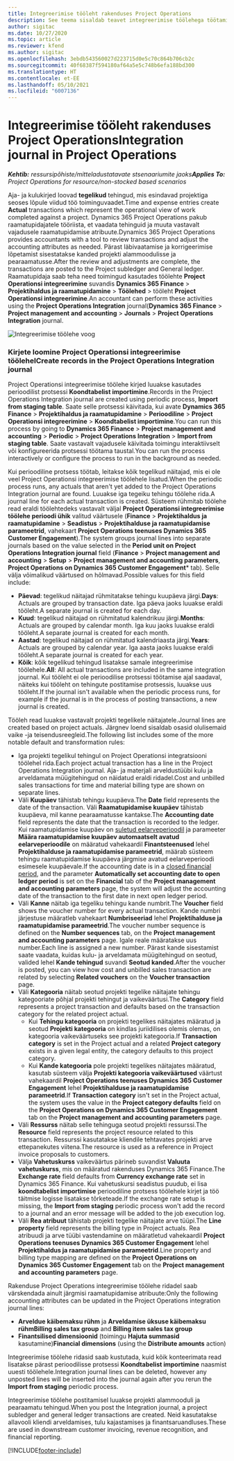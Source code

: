 ```yaml
---
title: Integreerimise tööleht rakenduses Project Operations
description: See teema sisaldab teavet integreerimise töölehega töötamise kohta rakenduses Project Operations.
author: sigitac
ms.date: 10/27/2020
ms.topic: article
ms.reviewer: kfend
ms.author: sigitac
ms.openlocfilehash: 3ebdb543560027d223715d0e5c70c864b706cb2c
ms.sourcegitcommit: 40f68387f594180af64a5e5c748b6efa188bd300
ms.translationtype: HT
ms.contentlocale: et-EE
ms.lasthandoff: 05/10/2021
ms.locfileid: "6007136"
---
```

# <a name="integration-journal-in-project-operations"></a><span data-ttu-id="a397f-103">Integreerimise tööleht rakenduses Project Operations</span><span class="sxs-lookup"><span data-stu-id="a397f-103">Integration journal in Project Operations</span></span>

<span data-ttu-id="a397f-104">_**Kehtib:** ressursipõhiste/mitteladustatavate stsenaariumite jaoks_</span><span class="sxs-lookup"><span data-stu-id="a397f-104">_**Applies To:** Project Operations for resource/non-stocked based scenarios_</span></span>

<span data-ttu-id="a397f-105">Aja- ja kulukirjed loovad **tegelikud** tehingud, mis esindavad projektiga seoses lõpule viidud töö toiminguvaadet.</span><span class="sxs-lookup"><span data-stu-id="a397f-105">Time and expense entries create **Actual** transactions which represent the operational view of work completed against a project.</span></span> <span data-ttu-id="a397f-106">Dynamics 365 Project Operations pakub raamatupidajatele tööriista, et vaadata tehinguid ja muuta vastavalt vajadusele raamatupidamise atribuute.</span><span class="sxs-lookup"><span data-stu-id="a397f-106">Dynamics 365 Project Operations provides accountants with a tool to review transactions and adjust the accounting attributes as needed.</span></span> <span data-ttu-id="a397f-107">Pärast läbivaatamise ja korrigeerimise lõpetamist sisestatakse kanded projekti alammoodulisse ja pearaamatusse.</span><span class="sxs-lookup"><span data-stu-id="a397f-107">After the review and adjustments are complete, the transactions are posted to the Project subledger and General ledger.</span></span> <span data-ttu-id="a397f-108">Raamatupidaja saab teha need toimingud kasutades töölehte **Project Operationsi integreerimine** suvandis **Dynamics 365 Finance** > **Projektihaldus ja raamatupidamine** > **Töölehed** >  tööleht **Project Operationsi integreerimine**.</span><span class="sxs-lookup"><span data-stu-id="a397f-108">An accountant can perform these activities using the **Project Operations Integration** journal(**Dynamics 365 Finance** > **Project management and accounting** > **Journals** > **Project Operations Integration** journal.</span></span>

![Integreerimise töölehe voog](./media/IntegrationJournal.png)

### <a name="create-records-in-the-project-operations-integration-journal"></a><span data-ttu-id="a397f-110">Kirjete loomine Project Operationsi integreerimise töölehel</span><span class="sxs-lookup"><span data-stu-id="a397f-110">Create records in the Project Operations Integration journal</span></span>

<span data-ttu-id="a397f-111">Project Operationsi integreerimise töölehe kirjed luuakse kasutades perioodilist protsessi **Koondtabelist importimine**.</span><span class="sxs-lookup"><span data-stu-id="a397f-111">Records in the Project Operations Integration journal are created using periodic process, **Import from staging table**.</span></span> <span data-ttu-id="a397f-112">Saate selle protsessi käivitada, kui avate **Dynamics 365 Finance** > **Projektihaldus ja raamatupidamine** > **Perioodiline** > **Project Operationsi integreerimine** > **Koondtabelist importimine**.</span><span class="sxs-lookup"><span data-stu-id="a397f-112">You can run this process by going to **Dynamics 365 Finance** > **Project management and accounting** > **Periodic** > **Project Operations Integration** > **Import from staging table**.</span></span> <span data-ttu-id="a397f-113">Saate vastavalt vajadusele käivitada toimingu interaktiivselt või konfigureerida protsessi töötama taustal.</span><span class="sxs-lookup"><span data-stu-id="a397f-113">You can run the process interactively or configure the process to run in the background as needed.</span></span>

<span data-ttu-id="a397f-114">Kui perioodiline protsess töötab, leitakse kõik tegelikud näitajad, mis ei ole veel Project Operationsi integreerimise töölehele lisatud.</span><span class="sxs-lookup"><span data-stu-id="a397f-114">When the periodic process runs, any actuals that aren't yet added to the Project Operations Integration journal are found.</span></span> <span data-ttu-id="a397f-115">Luuakse iga tegeiku tehingu töölehe rida.</span><span class="sxs-lookup"><span data-stu-id="a397f-115">A journal line for each actual transaction is created.</span></span>
<span data-ttu-id="a397f-116">Süsteem rühmitab töölehe read eraldi töölehtedeks vastavalt väljal **Project Operationsi integreerimise töölehe perioodi ühik** valitud väärtusele (**Finance** > **Projektihaldus ja raamatupidamine** > **Seadistus** > **Projektihalduse ja raamatupidamise parameetrid**, vahekaart **Project Operations teenuses Dynamics 365 Customer Engagement**).</span><span class="sxs-lookup"><span data-stu-id="a397f-116">The system groups journal lines into separate journals based on the value selected in the **Period unit on Project Operations Integration journal** field (**Finance** > **Project management and accounting** > **Setup** > **Project management and accounting parameters**, **Project Operations on Dynamics 365 Customer Engagement**\* tab).</span></span> <span data-ttu-id="a397f-117">Selle välja võimalikud väärtused on hõlmavad.</span><span class="sxs-lookup"><span data-stu-id="a397f-117">Possible values for this field include:</span></span>

  - <span data-ttu-id="a397f-118">**Päevad**: tegelikud näitajad rühmitatakse tehingu kuupäeva järgi.</span><span class="sxs-lookup"><span data-stu-id="a397f-118">**Days**: Actuals are grouped by transaction date.</span></span> <span data-ttu-id="a397f-119">Iga päeva jaoks luuakse eraldi tööleht.</span><span class="sxs-lookup"><span data-stu-id="a397f-119">A separate journal is created for each day.</span></span>
  - <span data-ttu-id="a397f-120">**Kuud**: tegelikud näitajad on rühmitatud kalendrikuu järgi.</span><span class="sxs-lookup"><span data-stu-id="a397f-120">**Months**: Actuals are grouped by calendar month.</span></span> <span data-ttu-id="a397f-121">Iga kuu jaoks luuakse eraldi tööleht.</span><span class="sxs-lookup"><span data-stu-id="a397f-121">A separate journal is created for each month.</span></span>
  - <span data-ttu-id="a397f-122">**Aastad**: tegelikud näitajad on rühmitatud kalendriaasta järgi.</span><span class="sxs-lookup"><span data-stu-id="a397f-122">**Years**: Actuals are grouped by calendar year.</span></span> <span data-ttu-id="a397f-123">Iga aasta jaoks luuakse eraldi tööleht.</span><span class="sxs-lookup"><span data-stu-id="a397f-123">A separate journal is created for each year.</span></span>
  - <span data-ttu-id="a397f-124">**Kõik**: kõik tegelikud tehingud lisatakse samale integreerimise töölehele.</span><span class="sxs-lookup"><span data-stu-id="a397f-124">**All**: All actual transactions are included in the same integration journal.</span></span> <span data-ttu-id="a397f-125">Kui tööleht ei ole perioodilise protsessi töötamise ajal saadaval, näiteks kui tööleht on tehingute postitamise protsessis, luuakse uus tööleht.</span><span class="sxs-lookup"><span data-stu-id="a397f-125">If the journal isn't available when the periodic process runs, for example if the journal is in the process of posting transactions, a new journal is created.</span></span>

<span data-ttu-id="a397f-126">Tööleh read luuakse vastavalt projekti tegelikele näitajatele.</span><span class="sxs-lookup"><span data-stu-id="a397f-126">Journal lines are created based on project actuals.</span></span> <span data-ttu-id="a397f-127">Järgnev loend sisaldab osasid olulisemaid vaike -ja teisendusreegleid.</span><span class="sxs-lookup"><span data-stu-id="a397f-127">The following list includes some of the more notable default and transformation rules:</span></span>

  - <span data-ttu-id="a397f-128">Iga projekti tegelikul tehingul on Project Operationsi integratsiooni töölehel rida.</span><span class="sxs-lookup"><span data-stu-id="a397f-128">Each project actual transaction has a line in the Project Operations Integration journal.</span></span> <span data-ttu-id="a397f-129">Aja- ja materjali arveldustüübi kulu ja arveldamata müügitehingud on näidatud eraldi ridadel.</span><span class="sxs-lookup"><span data-stu-id="a397f-129">Cost and unbilled sales transactions for time and material billing type are shown on separate lines.</span></span>
  - <span data-ttu-id="a397f-130">Väli **Kuupäev** tähistab tehingu kuupäeva.</span><span class="sxs-lookup"><span data-stu-id="a397f-130">The **Date** field represents the date of the transaction.</span></span> <span data-ttu-id="a397f-131">Väli **Raamatupidamise kuupäev** tähistab kuupäeva, mil kanne pearaamatusse kantakse.</span><span class="sxs-lookup"><span data-stu-id="a397f-131">The **Accounting date** field represents the date that the transaction is recorded to the ledger.</span></span> <span data-ttu-id="a397f-132">Kui raamatupidamise kuupäev on [suletud eelarveperioodil](/dynamics365/finance/general-ledger/close-general-ledger-at-period-end) ja parameeter **Määra raamatupidamise kuupäev automaatselt avatud eelarveperioodile** on määratud vahekaardil **Finantsteenused** lehel **Projektihalduse ja raamatupidamise parameetrid**, määrab süsteem tehingu raamatupidamise kuupäeva järgmise avatud eelarveperioodi esimesele kuupäevale.</span><span class="sxs-lookup"><span data-stu-id="a397f-132">If the accounting date is in a [closed financial period](/dynamics365/finance/general-ledger/close-general-ledger-at-period-end), and the parameter **Automatically set accounting date to open ledger period** is set on the **Financial** tab of the **Project management and accounting parameters** page, the system will adjust the accounting date of the transaction to the first date in next open ledger period.</span></span>
  - <span data-ttu-id="a397f-133">Väli **Kanne** näitab iga tegeliku tehingu kande numbrit.</span><span class="sxs-lookup"><span data-stu-id="a397f-133">The **Voucher** field shows the voucher number for every actual transaction.</span></span> <span data-ttu-id="a397f-134">Kande numbri järjestuse määratleb vahekaart **Numbriseeriad** lehel **Projektihalduse ja raamatupidamise parameetrid**.</span><span class="sxs-lookup"><span data-stu-id="a397f-134">The voucher number sequence is defined on the **Number sequences** tab, on the **Project management and accounting parameters** page.</span></span> <span data-ttu-id="a397f-135">Igale reale määratakse uus number.</span><span class="sxs-lookup"><span data-stu-id="a397f-135">Each line is assigned a new number.</span></span> <span data-ttu-id="a397f-136">Pärast kande sisestamist saate vaadata, kuidas kulu- ja arveldamata müügitehingud on seotud, valided lehel **Kande tehingud** suvandi **Seotud kanded**.</span><span class="sxs-lookup"><span data-stu-id="a397f-136">After the voucher is posted, you can view how cost and unbilled sales transaction are related by selecting **Related vouchers** on the **Voucher transaction** page.</span></span>
  - <span data-ttu-id="a397f-137">Väli **Kategooria** näitab seotud projekti tegelike näitajate tehingu kategooriate põhjal projekti tehingut ja vaikeväärtusi.</span><span class="sxs-lookup"><span data-stu-id="a397f-137">The **Category** field represents a project transaction and defaults based on the transaction category for the related project actual.</span></span>
    - <span data-ttu-id="a397f-138">Kui **Tehingu kategooria** on projekti tegelikes näitajates määratud ja seotud **Projekti kategooria** on kindlas juriidilises olemis olemas, on kategooria vaikeväärtuseks see projekti kategooria.</span><span class="sxs-lookup"><span data-stu-id="a397f-138">If **Transaction category** is set in the Project actual and a related **Project category** exists in a given legal entity, the category defaults to this project category.</span></span>
    - <span data-ttu-id="a397f-139">Kui **Kande kategooria** pole projekti tegelikes näitajates määratud, kasutab süsteem välja **Projekti kategooria vaikeväärtused** väärtust vahekaardil **Project Operations teenuses Dynamics 365 Customer Engagement** lehel **Projektihalduse ja raamatupidamise parameetrid**.</span><span class="sxs-lookup"><span data-stu-id="a397f-139">If **Transaction category** isn't set in the Project actual, the system uses the value in the **Project category defaults** field on the **Project Operations on Dynamics 365 Customer Engagement** tab on the **Project management and accounting parameters** page.</span></span>
  - <span data-ttu-id="a397f-140">Väli **Ressurss** näitab selle tehinguga seotud projekti ressurssi.</span><span class="sxs-lookup"><span data-stu-id="a397f-140">The **Resource** field represents the project resource related to this transaction.</span></span> <span data-ttu-id="a397f-141">Ressurssi kasutatakse kliendile tehtavates projekti arve ettepanekutes viitena.</span><span class="sxs-lookup"><span data-stu-id="a397f-141">The resource is used as a reference in Project invoice proposals to customers.</span></span>
  - <span data-ttu-id="a397f-142">Välja **Vahetuskurss** vaikeväärtus pärineb suvandist **Valuuta vahetuskurss**, mis on määratud rakenduses Dynamics 365 Finance.</span><span class="sxs-lookup"><span data-stu-id="a397f-142">The **Exchange rate** field defaults from **Currency exchange rate** set in Dynamics 365 Finance.</span></span> <span data-ttu-id="a397f-143">Kui vahetuskursi seadistus puudub, ei lisa **koondtabelist importimise** perioodiline protsess töölehele kirjet ja töö täitmise logisse lisatakse tõrketeade.</span><span class="sxs-lookup"><span data-stu-id="a397f-143">If the exchange rate setup is missing, the **Import from staging** periodic process won't add the record to a journal and an error message will be added to the job execution log.</span></span>
  - <span data-ttu-id="a397f-144">Väli **Rea atribuut** tähistab projekti tegelike näitajate arve tüüpi.</span><span class="sxs-lookup"><span data-stu-id="a397f-144">The **Line property** field represents the billing type in Project actuals.</span></span> <span data-ttu-id="a397f-145">Rea atribuudi ja arve tüübi vastendamine on määratletud vahekaardil **Project Operations teenuses Dynamics 365 Customer Engagement** lehel **Projektihaldus ja raamatupidamise parameetrid**.</span><span class="sxs-lookup"><span data-stu-id="a397f-145">Line property and billing type mapping are defined on the **Project Operations on Dynamics 365 Customer Engagement** tab on the **Project management and accounting parameters** page.</span></span>

<span data-ttu-id="a397f-146">Rakenduse Project Operations integreerimise töölehe ridadel saab värskendada ainult järgmisi raamatupidamise atribuute:</span><span class="sxs-lookup"><span data-stu-id="a397f-146">Only the following accounting attributes can be updated in the Project Operations integration journal lines:</span></span>

- <span data-ttu-id="a397f-147">**Arveldue käibemaksu rühm** ja **Arveldamise üksuse käibemaksu rühm**</span><span class="sxs-lookup"><span data-stu-id="a397f-147">**Billing sales tax group** and **Billing item sales tax group**</span></span>
- <span data-ttu-id="a397f-148">**Finantsilised dimensioonid** (toimingu **Hajuta summasid** kasutamine)</span><span class="sxs-lookup"><span data-stu-id="a397f-148">**Financial dimensions** (using the **Distribute amounts** action)</span></span>

<span data-ttu-id="a397f-149">Integreerimise töölehe ridasid saab kustutada, kuid kõik konteerimata read lisatakse pärast perioodilisse protsessi **Koondtabelist importimine** naasmist uuesti töölehele.</span><span class="sxs-lookup"><span data-stu-id="a397f-149">Integration journal lines can be deleted, however any unposted lines will be inserted into the journal again after you rerun the **Import from staging** periodic process.</span></span>

<span data-ttu-id="a397f-150">Integreerimise töölehe postitamisel luuakse projekti alammooduli ja pearaamatu tehingud.</span><span class="sxs-lookup"><span data-stu-id="a397f-150">When you post the Integration journal, a project subledger and general ledger transactions are created.</span></span> <span data-ttu-id="a397f-151">Neid kasutatakse allavooli kliendi arveldamises, tulu kajastamises ja finantsaruandluses.</span><span class="sxs-lookup"><span data-stu-id="a397f-151">These are used in downstream customer invoicing, revenue recognition, and financial reporting.</span></span>


[!INCLUDE[footer-include](../includes/footer-banner.md)]
